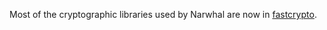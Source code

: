 Most of the cryptographic libraries used by Narwhal are now in [fastcrypto](https://github.com/MystenLabs/fastcrypto).

